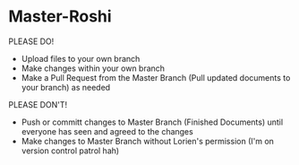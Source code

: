 # Master-Roshi
PLEASE DO!
- Upload files to your own branch
- Make changes within your own branch
- Make a Pull Request from the Master Branch (Pull updated documents to your branch) as needed

PLEASE DON'T!
- Push or committ changes to Master Branch (Finished Documents) until everyone has seen and agreed to the changes
- Make changes to Master Branch without Lorien's permission (I'm on version control patrol hah)
